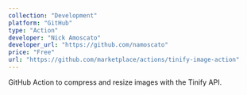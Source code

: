 ```yaml
---
collection: "Development"
platform: "GitHub"
type: "Action"
developer: "Nick Amoscato"
developer_url: "https://github.com/namoscato"
price: "Free"
url: "https://github.com/marketplace/actions/tinify-image-action"
---
```


GitHub Action to compress and resize images with the Tinify API.
